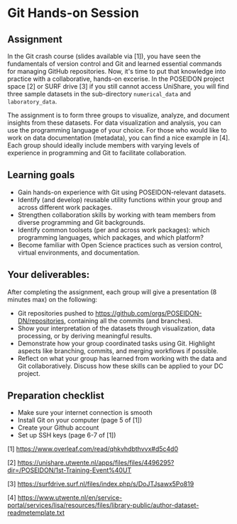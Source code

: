 # Git Hands-on Session

## Assignment

In the Git crash course (slides available via [1]), you have seen the fundamentals of version control and Git and learned essential commands for managing GitHub repositories. Now, it's time to put that knowledge into practice with a collaborative, hands-on excerise. In the POSEIDON project space [2] or SURF drive [3] if you still cannot access UniShare, you will find three sample datasets in the sub-directory `numerical_data` and `laboratory_data`.

The assignment is to form three groups to visualize, analyze, and document insights from these datasets. For data visualization and analysis, you can use the programming language of your choice. For those who would like to work on data documentation (metadata), you can find a nice example in [4]. Each group should ideally include members with varying levels of experience in programming and Git to facilitate collaboration.

## Learning goals
- Gain hands-on experience with Git using POSEIDON-relevant datasets.
- Identify (and develop) reusable utility functions within your group and across different work packages.
- Strengthen collaboration skills by working with team members from diverse programming and Git backgrounds.
- Identify common toolsets (per and across work packages): which programming languages, which packages, and which platform?
- Become familiar with Open Science practices such as version control, virtual environments, and documentation.

## Your deliverables:
After completing the assignment, each group will give a presentation (8 minutes max) on the following:
- Git repositories pushed to https://github.com/orgs/POSEIDON-DN/repositories, containing all the commits (and branches). 
- Show your interpretation of the datasets through visualization, data processing, or by deriving meaningful results.
- Demonstrate how your group coordinated tasks using Git. Highlight aspects like branching, commits, and merging workflows if possible.
- Reflect on what your group has learned from working with the data and Git collaboratively. Discuss how these skills can be applied to your DC project.

## Preparation checklist
- Make sure your internet connection is smooth
- Install Git on your computer (page 5 of [1])
- Create your Github account
- Set up SSH keys (page 6-7 of [1])

[1] https://www.overleaf.com/read/qhkvhdbthvvx#d5c4d0

[2] https://unishare.utwente.nl/apps/files/files/4496295?dir=/POSEIDON/1st-Training-Event%40UT

[3] https://surfdrive.surf.nl/files/index.php/s/DoJTJsawx5Po819

[4] https://www.utwente.nl/en/service-portal/services/lisa/resources/files/library-public/author-dataset-readmetemplate.txt
